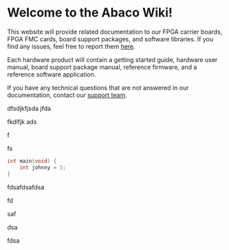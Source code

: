 # Welcome to the Abaco Wiki!

This website will provide related documentation to our FPGA carrier boards, FPGA FMC cards, board support packages, and software libraries. If you find any issues, feel free to report them [here](https://www.google.com).

Each hardware product will contain a getting started guide, hardware user manual, board support package manual, reference firmware, and a reference software application. 

If you have any technical questions that are not answered in our documentation, contact our [support team](https://www.abaco.com/support).



dfsdjkfjsda jfda 

fkdlfjk ads

f

fs

```c
int main(void) {
    int johnny = 3; 
}
```

fdsafdsafdsa

fd

saf

dsa

fdsa

